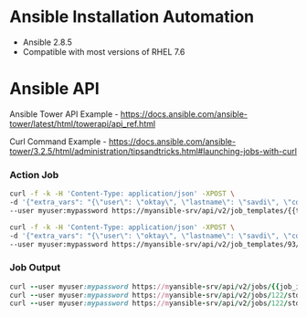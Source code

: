 
# Ansible Installation Automation

-   Ansible 2.8.5
-   Compatible with most versions of RHEL 7.6

# Ansible API

Ansible Tower API Example - https://docs.ansible.com/ansible-tower/latest/html/towerapi/api_ref.html

Curl Command Example - https://docs.ansible.com/ansible-tower/3.2.5/html/administration/tipsandtricks.html#launching-jobs-with-curl 

### Action Job
```bash
curl -f -k -H 'Content-Type: application/json' -XPOST \
-d '{"extra_vars": "{\"user\": \"oktay\", \"lastname\": \"savdi\", \"country\": \"tr\" }"}' \
--user myuser:mypassword https://myansible-srv/api/v2/job_templates/{{template_id}}/launch/

curl -f -k -H 'Content-Type: application/json' -XPOST \
-d '{"extra_vars": "{\"user\": \"oktay\", \"lastname\": \"savdi\", \"country\": \"tr\" }"}' \
--user myuser:mypassword https://myansible-srv/api/v2/job_templates/93/launch/
```
### Job Output
```ruby
curl --user myuser:mypassword https://myansible-srv/api/v2/jobs/{{job_id}}/stdout/?format=txt
curl --user myuser:mypassword https://myansible-srv/api/v2/jobs/122/stdout/?format=txt
curl --user myuser:mypassword https://myansible-srv/api/v2/jobs/122/stdout/?format=json
```
